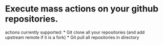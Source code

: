 # Execute mass actions on your github repositories.

actions currently supported:
    * Git clone all your repositories (and add upstream remote if it is a fork)
    * Git pull all repositories in directory

